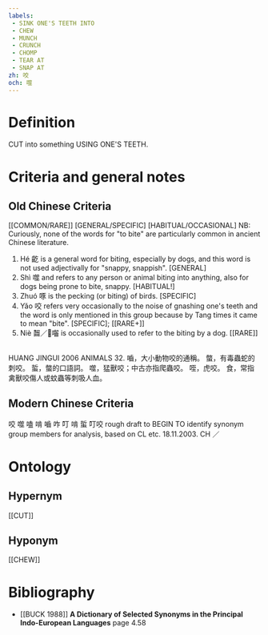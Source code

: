 ```yaml
---
labels: 
 - SINK ONE'S TEETH INTO
 - CHEW
 - MUNCH
 - CRUNCH
 - CHOMP
 - TEAR AT
 - SNAP AT
zh: 咬
och: 噬
---
```


# Definition
CUT into something USING ONE'S TEETH.
# Criteria and general notes
## Old Chinese Criteria
[[COMMON/RARE]]
[GENERAL/SPECIFIC]
[HABITUAL/OCCASIONAL]
NB: Curiously, none of the words for "to bite" are particularly common in ancient Chinese literature.
1. Hé 齕 is a general word for biting, especially by dogs, and this word is not used adjectivally for "snappy, snappish".
[GENERAL]
2. Shì 噬 and refers to any person or animal biting into anything, also for dogs being prone to bite, snappy.
[HABITUAL!]
3. Zhuó 啄 is the pecking (or biting) of birds.
[SPECIFIC]
4. Yǎo 咬 refers very occasionally to the noise of gnashing one's teeth and the word is only mentioned in this group because by Tang times it came to mean "bite".
[SPECIFIC]; [[RARE+]]
5. Niè 齧／囓 is occasionally used to refer to the biting by a dog.
[[RARE]]
## 
HUANG JINGUI 2006
ANIMALS 32.
嚙，大小動物咬的通稱。
螫，有毒蟲蛇的刺咬。
蜇，螫的口語詞。
噬，猛獸咬；中古亦指爬蟲咬。
咥，虎咬。
食，常指禽獸咬傷人或蚊蟲等刺吸人血。
## Modern Chinese Criteria
咬
噬
嗑
啃
嚙
咋
叮
啃
蜇
叮咬
rough draft to BEGIN TO identify synonym group members for analysis, based on CL etc. 18.11.2003. CH ／
# Ontology

## Hypernym
[[CUT]]
## Hyponym
[[CHEW]]
# Bibliography
- [[BUCK 1988]]
**A Dictionary of Selected Synonyms in the Principal Indo-European Languages** page 4.58
